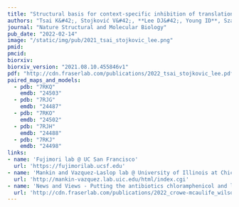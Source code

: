 ```yaml
---
title: "Structural basis for context-specific inhibition of translation by oxazolidinone antibiotics."
authors: "Tsai K&#42;, Stojković V&#42;, **Lee DJ&#42;, Young ID**, Szal T, Vazquez-Laslop N, Mankin AS, **Fraser JS**, Fujimori DG."
journal: "Nature Structural and Molecular Biology"
pub_date: "2022-02-14"
image: "/static/img/pub/2021_tsai_stojkovic_lee.png"
pmid:
pmcid:
biorxiv:
biorxiv_version: "2021.08.10.455846v1"
pdf: "http://cdn.fraserlab.com/publications/2022_tsai_stojkovic_lee.pdf"
paired_maps_and_models:
  - pdb: "7RKQ"
    emdb: "24503"
  - pdb: "7RJG"
    emdb: "24487"
  - pdb: "7RKO"
    emdb: "24502"
  - pdb: "7RJH"
    emdb: "24488"
  - pdb: "7RKJ"
    emdb: "24498"
links:
- name: 'Fujimori lab @ UC San Francisco'
  url: 'https://fujimorilab.ucsf.edu'
- name: 'Mankin and Vazquez-Laslop lab @ University of Illinois at Chicago'
  url: 'http://mankin-vazquez.lab.uic.edu/html/index.cgi'
- name: 'News and Views - Putting the antibiotics chloramphenicol and linezolid into context'
  url: 'http://cdn.fraserlab.com/publications/2022_crowe-mcaulife_wilson.pdf'
---
```

